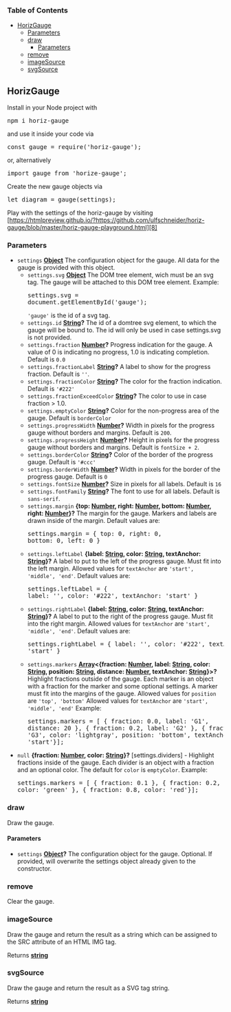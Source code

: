 <!-- Generated by documentation.js. Update this documentation by updating the source code. -->

### Table of Contents

-   [HorizGauge][1]
    -   [Parameters][2]
    -   [draw][3]
        -   [Parameters][4]
    -   [remove][5]
    -   [imageSource][6]
    -   [svgSource][7]

## HorizGauge

Install in your Node project with 

<pre>
npm i horiz-gauge
</pre>

and use it inside your code via 

<pre>
const gauge = require('horiz-gauge');
</pre>

or, alternatively 

<pre>
import gauge from 'horize-gauge';
</pre>

Create the new gauge objects via

<pre>
let diagram = gauge(settings);
</pre> 

Play with the settings of the horiz-gauge by visiting [https://htmlpreview.github.io/?https://github.com/ulfschneider/horiz-gauge/blob/master/horiz-gauge-playground.html][8]

### Parameters

-   `settings` **[Object][9]** The configuration object for the gauge. 
    All data for the gauge is provided with this object.
    -   `settings.svg` **[Object][9]** The DOM tree element, wich must be an svg tag.
        The gauge will be attached to this DOM tree element. Example:<pre>settings.svg = document.getElementById('gauge');</pre><code>'gauge'</code> is the id of a svg tag.
    -   `settings.id` **[String][10]?** The id of a domtree svg element, to which the gauge will be bound to. 
        The id will only be used in case settings.svg is not provided.
    -   `settings.fraction` **[Number][11]?** Progress indication for the gauge. A value of 0 is indicating no progress, 1.0 is indicating completion. Default is <code>0.0</code>
    -   `settings.fractionLabel` **[String][10]?** A label to show for the progress fraction. Default is <code>''</code>.
    -   `settings.fractionColor` **[String][10]?** The color for the fraction indication. Default is <code>'#222'</code>
    -   `settings.fractionExceedColor` **[String][10]?** The color to use in case fraction > 1.0.
    -   `settings.emptyColor` **[String][10]?** Color for the non-progress area of the gauge. Default is <code>borderColor</code>
    -   `settings.progressWidth` **[Number][11]?** Width in pixels for the progress gauge without borders and margins. Default is <code>200</code>.
    -   `settings.progressHeight` **[Number][11]?** Height in pixels for the progress gauge without borders and margins. Default is <code>fontSize + 2</code>.
    -   `settings.borderColor` **[String][10]?** Color of the border of the progress gauge. Default is <code>'#ccc'</code>
    -   `settings.borderWidth` **[Number][11]?** Width in pixels for the border of the progress gauge. Default is <code>0</code>
    -   `settings.fontSize` **[Number][11]?** Size in pixels for all labels. Default is <code>16</code>
    -   `settings.fontFamily` **[String][10]?** The font to use for all labels. Default is <code>sans-serif</code>.
    -   `settings.margin` **{top: [Number][11], right: [Number][11], bottom: [Number][11], right: [Number][11]}?** The margin for the gauge. Markers and labels are drawn inside of the margin.
        Default values are:<pre>settings.margin = {
        top: 0,
        right: 0,
        bottom: 0,
        left: 0 }
        </pre>
    -   `settings.leftLabel` **{label: [String][10], color: [String][10], textAnchor: [String][10]}?** A label to put to the left of the progress gauge. 
        Must fit into the left margin. Allowed values for <code>textAnchor</code> are <code>'start', 'middle', 'end'</code>. 
        Default values are:<pre>settings.leftLabel = {
         label: '',
         color: '#222',
         textAnchor: 'start'
        }
        </pre>
    -   `settings.rightLabel` **{label: [String][10], color: [String][10], textAnchor: [String][10]}?** A label to put to the right of the progress gauge. 
        Must fit into the right margin. Allowed values for <code>textAnchor</code> are <code>'start', 'middle', 'end'</code>. 
        Default values are:<pre>settings.rightLabel = {
         label: '',
         color: '#222',
         textAnchor: 'start'
        }
        </pre>
    -   `settings.markers` **[Array][12]&lt;{fraction: [Number][11], label: [String][10], color: [String][10], position: [String][10], distance: [Number][11], textAnchor: [String][10]}>?** Highlight fractions outside of the gauge.
        Each marker is an object with a fraction for the marker and some optional settings. A marker must fit into the margins of the gauge.
        Allowed values for <code>position</code> are <code>'top', 'bottom'</code>
        Allowed values for <code>textAnchor</code> are <code>'start', 'middle', 'end'</code>
        Example:<pre>settings.markers = [
        { fraction: 0.0, label: 'G1', distance: 20 },
        { fraction: 0.2, label: 'G2' },
        { fraction: 0.8, label: 'G3', color: 'lightgray', position: 'bottom', textAnchor: 'start'}];</pre>
-   `null` **{fraction: [Number][11], color: [String][10]}?** [settings.dividers] - Highlight fractions inside of the gauge.
    Each divider is an object with a fraction and an optional color.
    The default for <code>color</code> is <code>emptyColor</code>.
    Example:<pre>settings.markers = [
    { fraction: 0.1 },
    { fraction: 0.2, color: 'green' },
    { fraction: 0.8, color: 'red'}];</pre>

### draw

Draw the gauge.

#### Parameters

-   `settings` **[Object][9]?** The configuration object for the gauge. Optional.
    If provided, will overwrite the settings object already given to the constructor.

### remove

Clear the gauge.

### imageSource

Draw the gauge and return the result as a string which can be assigned to the SRC attribute of an HTML IMG tag.

Returns **[string][10]** 

### svgSource

Draw the gauge and return the result as a SVG tag string.

Returns **[string][10]** 

[1]: #horizgauge

[2]: #parameters

[3]: #draw

[4]: #parameters-1

[5]: #remove

[6]: #imagesource

[7]: #svgsource

[8]: https://htmlpreview.github.io/?https://github.com/ulfschneider/horiz-gauge/blob/master/horiz-gauge-playground.html

[9]: https://developer.mozilla.org/docs/Web/JavaScript/Reference/Global_Objects/Object

[10]: https://developer.mozilla.org/docs/Web/JavaScript/Reference/Global_Objects/String

[11]: https://developer.mozilla.org/docs/Web/JavaScript/Reference/Global_Objects/Number

[12]: https://developer.mozilla.org/docs/Web/JavaScript/Reference/Global_Objects/Array
